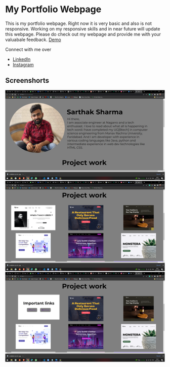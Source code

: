 # My Portfolio Webpage
This is my portfolio webpage. Right now it is very basic and also is not responsive. Working on my responsive skills and in near future will update this webpage. Please do check out my webpage and provide me with your valuabale feedback. [Demo](https://sarthak-sharma-portfolio.netlify.app/)

Connect with me over
- [LinkedIn](linkedin.com/in/sarthak-sharma-1274b5156)
- [Instagram](https://www.instagram.com/sarthak1060/)

## Screenshorts
![ScreenShort](./Screenshorts/Screenshot-01.png)
![ScreenShort](./Screenshorts/Screenshot-02.png)
![ScreenShort](./Screenshorts/Screenshot-03.png)